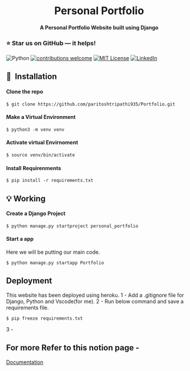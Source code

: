 <h1 align="center">Personal Portfolio</h1>

<div align= "center">
  <h4>A Personal Portfolio Website built using Django</h4>
</div>

### :star: Star us on GitHub — it helps!


![Python](https://img.shields.io/badge/python-v3.8+-blue.svg)
[![contributions welcome](https://img.shields.io/badge/contributions-welcome-brightgreen.svg?style=flat)](https://github.com/tsvillain/Twitter-Bot/issues)
[![MIT License](https://img.shields.io/github/license/tsvillain/Twitter-Bot.svg?style=flat-square)](https://github.com/tsvillain/Twitter-Bot/blob/master/LICENSE)
[![LinkedIn](https://img.shields.io/badge/-LinkedIn-black.svg?style=flat-square&logo=linkedin&colorB=555)](https://www.linkedin.com/in/paritosh-tripathi-social/)

## 🚀&nbsp; Installation

#### Clone the repo
```
$ git clone https://github.com/paritoshtripathi935/Portfolio.git
```
#### Make a Virtual Environment
```
$ python3 -m venv venv
```
#### Activate virtual Envirnoment
```
$ source venv/bin/activate
```
#### Install Requirenments
```
$ pip install -r requirements.txt
```
## :bulb: Working
#### Create a Django Project
```
$ python manage.py startproject personal_portfolio
```
#### Start a app
Here we will be putting our main code.
```
$ python manage.py startapp Portfolio
```

## Deployment
This website has been deployed using heroku.
1 - Add a .gitignore file for Django, Python and Vscode(for me).
2 - Run below command and save a requirements file.
```
$ pip freeze requirements.txt
```
3 - 

## For more Refer to this notion page - 

[Documentation](https://www.notion.so/paritoshtripathi/ce6ebac1d3864bdba62038d1c75aee36?v=f407e19208c14f84b68c7c5bb889c821)
